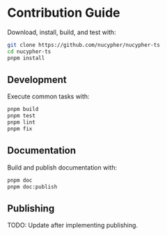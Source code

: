 # Contribution Guide

Download, install, build, and test with:

```bash
git clone https://github.com/nucypher/nucypher-ts
cd nucypher-ts
pnpm install
```

## Development

Execute common tasks with:

```bash
pnpm build
pnpm test
pnpm lint
pnpm fix
```

## Documentation

Build and publish documentation with:

```bash
pnpm doc
pnpm doc:publish
```

## Publishing

TODO: Update after implementing publishing.
